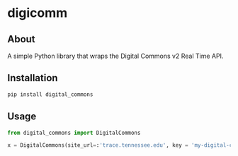 # digicomm

## About

A simple Python library that wraps the Digital Commons v2 Real Time API.

## Installation

```bash
pip install digital_commons
```

## Usage

```python
from digital_commons import DigitalCommons

x = DigitalCommons(site_url=:'trace.tennessee.edu', key = 'my-digital-commons-key').query(('q', 'video'),
                                                                                          ('title', '2013'),
                                                                                          ('limit', '2'))
```
